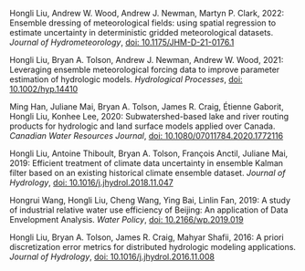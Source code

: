 Hongli Liu, Andrew W. Wood, Andrew J. Newman, Martyn P. Clark, 2022: Ensemble dressing of meteorological fields: using spatial regression to estimate uncertainty in deterministic gridded meteorological datasets. _Journal of Hydrometeorology_, [doi: 10.1175/JHM-D-21-0176.1](https://doi.org/10.1175/JHM-D-21-0176.1)

Hongli Liu, Bryan A. Tolson, Andrew J. Newman, Andrew W. Wood, 2021: Leveraging ensemble meteorological forcing data to improve parameter estimation of hydrologic models. _Hydrological Processes_, [doi: 10.1002/hyp.14410](https://doi.org/10.1002/hyp.14410)

Ming Han, Juliane Mai, Bryan A. Tolson, James R. Craig, Étienne Gaborit, Hongli Liu, Konhee Lee, 2020: Subwatershed-based lake and river routing products for hydrologic and land surface models applied over Canada. _Canadian Water Resources Journal_, [doi: 10.1080/07011784.2020.1772116](https://doi.org/10.1080/07011784.2020.1772116)

Hongli Liu, Antoine Thiboult, Bryan A. Tolson, François Anctil, Juliane Mai, 2019: Efficient treatment of climate data uncertainty in ensemble Kalman filter based on an existing historical climate ensemble dataset. _Journal of Hydrology_, [doi: 10.1016/j.jhydrol.2018.11.047](https://doi.org/10.1016/j.jhydrol.2018.11.047) 

Hongrui Wang, Hongli Liu, Cheng Wang, Ying Bai, Linlin Fan, 2019: A study of industrial relative water use efficiency of Beijing: An application of Data Envelopment Analysis. _Water Policy_, [doi: 10.2166/wp.2019.019](https://doi.org/10.2166/wp.2019.019)

Hongli Liu, Bryan A. Tolson, James R. Craig, Mahyar Shafii, 2016: A priori discretization error metrics for distributed hydrologic modeling applications. _Journal of Hydrology_, [doi: 10.1016/j.jhydrol.2016.11.008](https://doi.org/10.1016/j.jhydrol.2016.11.008) 
